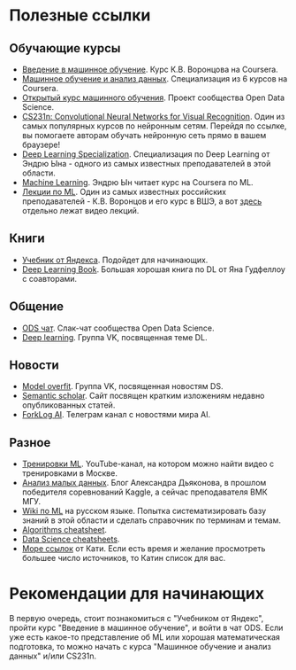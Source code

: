 # Полезные ссылки

## Обучающие курсы

* [Введение в машинное обучение](https://www.coursera.org/learn/vvedenie-mashinnoe-obuchenie). Курс К.В. Воронцова на Coursera.
* [Машинное обучение и анализ данных](https://ru.coursera.org/specializations/machine-learning-data-analysis). Специализация из 6 курсов на Coursera.
* [Открытый курс машинного обучения](https://habrahabr.ru/company/ods/blog/322626/). Проект сообщества Open Data Science.
* [CS231n: Convolutional Neural Networks for Visual Recognition](http://cs231n.stanford.edu/). Один из самых популярных курсов по нейронным сетям. Перейдя по ссылке, вы помогаете авторам обучать нейронную сеть прямо в вашем браузере!
* [Deep Learning Specialization](https://www.coursera.org/specializations/deep-learning). Специализация по Deep Learning от Эндрю Ына - одного из самых известных преподавателей в этой области.
* [Machine Learning](https://ru.coursera.org/learn/machine-learning). Эндрю Ын читает курс на Coursera по ML.
* [Лекции по ML](http://www.machinelearning.ru/wiki/index.php?title=%D0%9C%D0%B0%D1%88%D0%B8%D0%BD%D0%BD%D0%BE%D0%B5_%D0%BE%D0%B1%D1%83%D1%87%D0%B5%D0%BD%D0%B8%D0%B5_%28%D0%BA%D1%83%D1%80%D1%81_%D0%BB%D0%B5%D0%BA%D1%86%D0%B8%D0%B9%2C_%D0%9A.%D0%92.%D0%92%D0%BE%D1%80%D0%BE%D0%BD%D1%86%D0%BE%D0%B2%29). Один из самых известных российских преподавателей - К.В. Воронцов и его курс в ВШЭ, а вот [здесь](https://yadi.sk/d/V9p7E6uAFjHcD) отдельно лежат видео лекций.

## Книги
* [Учебник от Яндекса](https://ml-handbook.ru/). Подойдет для начинающих.
* [Deep Learning Book](https://www.deeplearningbook.org/). Большая хорошая книга по DL от Яна Гудфеллоу с соавторами.

## Общение
* [ODS чат](https://opendatascience.slack.com/). Слак-чат сообщества Open Data Science.
* [Deep learning](https://vk.com/deeplearning). Группа VK, посвященная теме DL.

## Новости
* [Model overfit](https://vk.com/modeloverfit).
 Группа VK, посвященная новостям DS.
* [Semantic scholar](https://www.semanticscholar.org/). Сайт посвящен кратким изложениям недавно опубликованных статей.
* [ForkLog AI](https://t.me/forklogAI). Телеграм канал с новостями мира AI.

## Разное
* [Тренировки ML](https://www.youtube.com/channel/UCeq6ZIlvC9SVsfhfKnSvM9w). YouTube-канал, на котором можно найти видео с тренировками в Москве.
* [Анализ малых данных](https://alexanderdyakonov.wordpress.com/). Блог Александра Дьяконова, в прошлом победителя соревнований Kaggle, а сейчас преподавателя ВМК МГУ.
* [Wiki по ML](http://www.machinelearning.ru/) на русском языке. Попытка систематизировать базу знаний в этой области и сделать справочник по терминам и темам.
* [Algorithms cheatsheet](http://scikit-learn.org/stable/tutorial/machine_learning_map/).
* [Data Science cheatsheets](https://startupsventurecapital.com/essential-cheat-sheets-for-machine-learning-and-deep-learning-researchers-efb6a8ebd2e5).
* [Море ссылок](https://github.com/demidovakatya/vvedenie-mashinnoe-obuchenie) от Кати. Если есть время и желание просмотреть большее число источников, то Катин список для вас.

# Рекомендации для начинающих

В первую очередь, стоит познакомиться с "Учебником от Яндекс", пройти курс "Введение в машинное обучение", и войти в чат ODS. Если уже есть какое-то представление об ML или хорошая математическая подготовка, то можно начать с курса "Машинное обучение и анализ данных" и/или CS231n.




